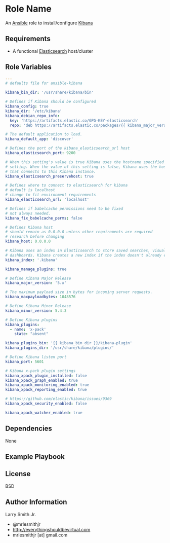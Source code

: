 # Role Name

An [Ansible] role to install/configure [Kibana]

## Requirements

-   A functional [Elasticsearch] host/cluster

## Role Variables

```yaml
---
# defaults file for ansible-kibana

kibana_bin_dir: '/usr/share/kibana/bin'

# Defines if Kibana should be configured
kibana_config: true
kibana_dir: '/etc/kibana'
kibana_debian_repo_info:
  key: 'https://artifacts.elastic.co/GPG-KEY-elasticsearch'
  repo: 'deb https://artifacts.elastic.co/packages/{{ kibana_major_version }}/apt stable main'

# The default application to load.
kibana_default_app: 'discover'

# Defines the port of the kibana_elasticsearch_url host
kibana_elasticsearch_port: 9200

# When this setting's value is true Kibana uses the hostname specified in the server.host
# setting. When the value of this setting is false, Kibana uses the hostname of the host
# that connects to this Kibana instance.
kibana_elasticsearch_preservehost: true

# Defines where to connect to elasticsearch for kibana
# default is localhost
# change to fit environment requirements
kibana_elasticsearch_url: 'localhost'

# Defines if babelcache permissions need to be fixed
# not always needed.
kibana_fix_babelcache_perms: false

# Defines Kibana host
# should remain as 0.0.0.0 unless other requirements are required
# research before changing
kibana_host: 0.0.0.0

# Kibana uses an index in Elasticsearch to store saved searches, visualizations and
# dashboards. Kibana creates a new index if the index doesn't already exist.
kibana_index: '.kibana'

kibana_manage_plugins: true

# Define Kibana Major Release
kibana_major_version: '5.x'

# The maximum payload size in bytes for incoming server requests.
kibana_maxpayloadbytes: 1048576

# Define Kibana Minor Release
kibana_minor_version: 5.4.3

# Define Kibana plugins
kibana_plugins:
  - name: 'x-pack'
    state: "absent"

kibana_plugins_bin: '{{ kibana_bin_dir }}/kibana-plugin'
kibana_plugins_dir: '/usr/share/kibana/plugins/'

# Define Kibana listen port
kibana_port: 5601

# Kibana x-pack plugin settings
kibana_xpack_plugin_installed: false
kibana_xpack_graph_enabled: true
kibana_xpack_monitoring_enabled: true
kibana_xpack_reporting_enabled: true

# https://github.com/elastic/kibana/issues/9369
kibana_xpack_security_enabled: false

kibana_xpack_watcher_enabled: true
```

## Dependencies

None

## Example Playbook

## License

BSD

## Author Information

Larry Smith Jr.

-   @mrlesmithjr
-   <http://everythingshouldbevirtual.com>
-   mrlesmithjr [at] gmail.com

[@mrlesmithjr]: https://www.twitter.com/mrlesmithjr

[ansible]: https://www.ansible.com

[elasticsearch]: https://www.elastic.co/products/elasticsearch

[kibana]: https://www.elastic.co/products/kibana

